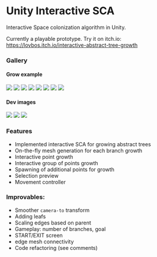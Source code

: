 # Unity Interactive SCA

Interactive Space colonization algorithm in Unity.

Currently a playable prototype. Try it on itch.io: https://lovbos.itch.io/interactive-abstract-tree-growth

### Gallery

#### Grow example

![](Gallery/4_1.png)
![](Gallery/4_2.png)
![](Gallery/4_3.png)
![](Gallery/4_4.png)
![](Gallery/4_5.png)
![](Gallery/4_6.png)
![](Gallery/4_7.png)
![](Gallery/4_8.png)

#### Dev images

![](Gallery/1.png)
![](Gallery/2_6.png)
![](Gallery/2_7.png)

### Features
* Implemented interactive SCA for growing abstract trees
* On-the-fly mesh generation for each branch growth
* Interactive point growth
* Interactive group of points growth
* Spawning of additional points for growth
* Selection preview
* Movement controller

### Improvables:
* Smoother `camera-to` transform 
* Adding leafs
* Scaling edges based on parent
* Gameplay: number of branches, goal
* START/EXIT screen
* edge mesh connectivity
* Code refactoring (see comments)